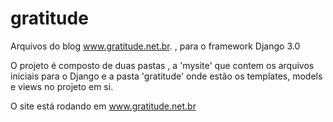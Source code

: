 # gratitude
Arquivos do blog www.gratitude.net.br. , para o framework Django 3.0

O projeto é composto de duas pastas , a 'mysite' que contem os arquivos iniciais para o Django e a pasta 'gratitude' onde estão os templates, models e views no projeto em si.

O site está rodando em www.gratitude.net.br


